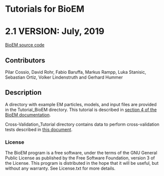 # Tutorials for BioEM
# 2.1 VERSION: July, 2019

[BioEM source code](https://github.com/bio-phys/BioEM)


## Contributors

Pilar Cossio, David Rohr, Fabio Baruffa, Markus Rampp, Luka Stanisic, Sebastian Ortiz, Volker Lindenstruth and Gerhard Hummer

## Description

A directory with example EM particles, models, and input files are provided in the Tutorial_BioEM directory. 
This tutorial is described in [section 4 of the BioEM documentation](http://bioem.readthedocs.io/en/latest/index.html#tutorial).

Cross-Validation_Tutorial directory contains data to perform cross-validation tests described in [this document](Guide_Cross_validation.pdf).


### License 

The BioEM program is a free software, under the terms of the GNU General Public License as published by the Free Software Foundation, version 3 of the License. 
This program is distributed in the hope that it will be useful, but without any warranty.  See License.txt for more details.

[license-badge]: https://img.shields.io/badge/License-GPL%20v3-blue.svg